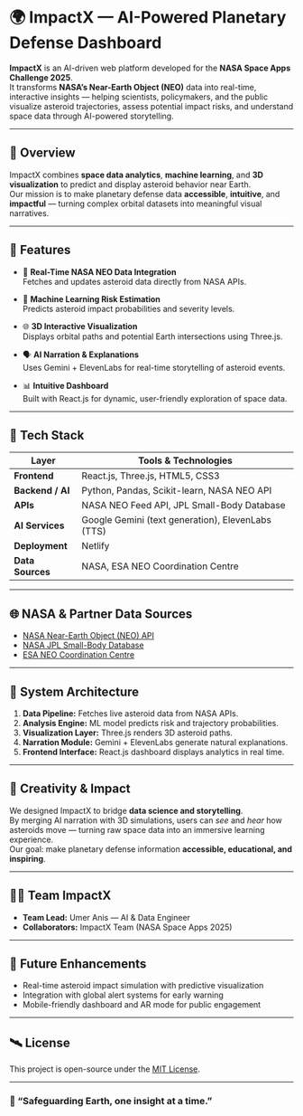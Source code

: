 # 🌍 ImpactX — AI-Powered Planetary Defense Dashboard

**ImpactX** is an AI-driven web platform developed for the **NASA Space Apps Challenge 2025**.  
It transforms **NASA’s Near-Earth Object (NEO)** data into real-time, interactive insights — helping scientists, policymakers, and the public visualize asteroid trajectories, assess potential impact risks, and understand space data through AI-powered storytelling.

---

## 🚀 Overview

ImpactX combines **space data analytics**, **machine learning**, and **3D visualization** to predict and display asteroid behavior near Earth.  
Our mission is to make planetary defense data **accessible**, **intuitive**, and **impactful** — turning complex orbital datasets into meaningful visual narratives.

---

## 🧠 Features

- 🌌 **Real-Time NASA NEO Data Integration**  
  Fetches and updates asteroid data directly from NASA APIs.
  
- 🧮 **Machine Learning Risk Estimation**  
  Predicts asteroid impact probabilities and severity levels.

- 🌐 **3D Interactive Visualization**  
  Displays orbital paths and potential Earth intersections using Three.js.

- 🗣️ **AI Narration & Explanations**  
  Uses Gemini + ElevenLabs for real-time storytelling of asteroid events.

- 📊 **Intuitive Dashboard**  
  Built with React.js for dynamic, user-friendly exploration of space data.

---

## 🧰 Tech Stack

| Layer | Tools & Technologies |
|-------|----------------------|
| **Frontend** | React.js, Three.js, HTML5, CSS3 |
| **Backend / AI** | Python, Pandas, Scikit-learn, NASA NEO API |
| **APIs** | NASA NEO Feed API, JPL Small-Body Database |
| **AI Services** | Google Gemini (text generation), ElevenLabs (TTS) |
| **Deployment** | Netlify |
| **Data Sources** | NASA, ESA NEO Coordination Centre |

---

## 🌐 NASA & Partner Data Sources

- [NASA Near-Earth Object (NEO) API](https://api.nasa.gov/neo/)  
- [NASA JPL Small-Body Database](https://ssd.jpl.nasa.gov/tools/sbdb_query.html)  
- [ESA NEO Coordination Centre](https://neo.ssa.esa.int/)

---

## 🧩 System Architecture

1. **Data Pipeline:** Fetches live asteroid data from NASA APIs.  
2. **Analysis Engine:** ML model predicts risk and trajectory probabilities.  
3. **Visualization Layer:** Three.js renders 3D asteroid paths.  
4. **Narration Module:** Gemini + ElevenLabs generate natural explanations.  
5. **Frontend Interface:** React.js dashboard displays analytics in real time.  

---

## 🎨 Creativity & Impact

We designed ImpactX to bridge **data science and storytelling**.  
By merging AI narration with 3D simulations, users can *see* and *hear* how asteroids move — turning raw space data into an immersive learning experience.  
Our goal: make planetary defense information **accessible, educational, and inspiring**.

---

## 👨‍🚀 Team ImpactX

- **Team Lead:** Umer Anis — AI & Data Engineer  
- **Collaborators:** ImpactX Team (NASA Space Apps 2025)

---

## 🔮 Future Enhancements

- Real-time asteroid impact simulation with predictive visualization  
- Integration with global alert systems for early warning  
- Mobile-friendly dashboard and AR mode for public engagement  

---

## 🛰️ License

This project is open-source under the [MIT License](LICENSE).

---

### 🌠 “Safeguarding Earth, one insight at a time.”  
